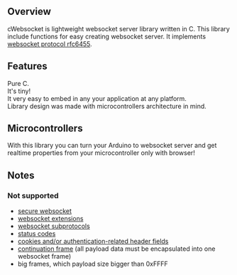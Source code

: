 ## Overview
cWebsocket is lightweight websocket server library written in C. This library include functions for easy creating websocket server. It implements [websocket protocol rfc6455](http://tools.ietf.org/html/rfc6455).

## Features
Pure C.  
It's tiny!  
It very easy to embed in any your application at any platform.  
Library design was made with microcontrollers architecture in mind.  

## Microcontrollers
With this library you can turn your Arduino to websocket server and get realtime properties from your microcontroller only with browser!

## Notes
### Not supported
* [secure websocket](http://tools.ietf.org/html/rfc6455#section-3)
* [websocket extensions](http://tools.ietf.org/html/rfc6455#section-9)
* [websocket subprotocols](http://tools.ietf.org/html/rfc6455#section-1.9)
* [status codes](http://tools.ietf.org/html/rfc6455#section-7.4) 
* [cookies and/or authentication-related header fields](http://tools.ietf.org/html/rfc6455#page-19)
* [continuation frame](http://tools.ietf.org/html/rfc6455#section-11.8) (all payload data must be encapsulated into one websocket frame)
* big frames, which payload size bigger than 0xFFFF
